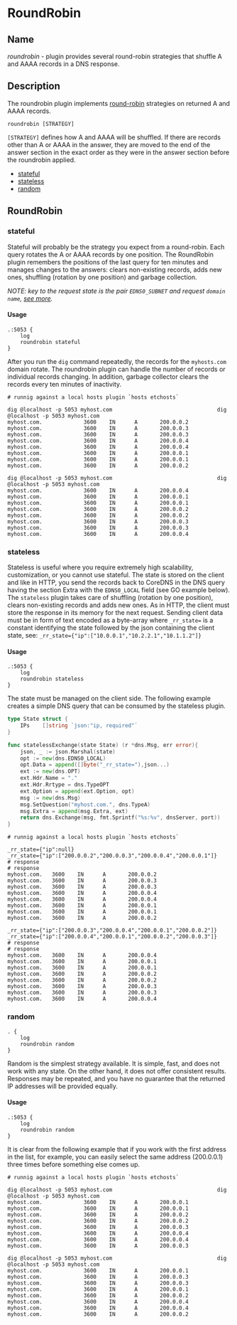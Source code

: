 # RoundRobin

## Name
*roundrobin* - plugin provides several round-robin strategies that shuffle A and AAAA 
records in a DNS response.

## Description
The roundrobin plugin implements [round-robin](https://en.wikipedia.org/wiki/Round-robin_scheduling)
strategies on returned A and AAAA records. 
```
roundrobin [STRATEGY]
```
`[STRATEGY]` defines how A and AAAA will be shuffled. If there are records other than A or AAAA in the
answer, they are moved to the end of the answer section in the exact order as they were in the answer 
section before the roundrobin applied. 
- [stateful](#stateful)
- [stateless](#stateless)
- [random](#random)

## RoundRobin
### stateful
Stateful will probably be the strategy you expect from a round-robin. Each query rotates the A or AAAA records 
by one position. The RoundRobin plugin remembers the positions of the last query for ten minutes and manages changes 
to the answers: clears non-existing records, adds new ones, shuffling (rotation by one position) and garbage collection.

_NOTE: key to the request state is the pair `EDNS0_SUBNET` and request `domain name`, [see more](https://en.wikipedia.org/wiki/EDNS_Client_Subnet)._

#### Usage
```
.:5053 {
    log
    roundrobin stateful
}
```
After you run the `dig` command repeatedly, the records for the `myhosts.com` domain rotate. The roundrobin plugin can 
handle the number of records or individual records changing. In addition, garbage collector clears the records every ten 
minutes of inactivity.

```shell
# runnig against a local hosts plugin `hosts etchosts` 

dig @localhost -p 5053 myhost.com                                 dig @localhost -p 5053 myhost.com                        
myhost.com.             3600    IN      A       200.0.0.2         myhost.com.             3600    IN      A       200.0.0.3
myhost.com.             3600    IN      A       200.0.0.3         myhost.com.             3600    IN      A       200.0.0.4
myhost.com.             3600    IN      A       200.0.0.4         myhost.com.             3600    IN      A       200.0.0.1
myhost.com.             3600    IN      A       200.0.0.1         myhost.com.             3600    IN      A       200.0.0.2

dig @localhost -p 5053 myhost.com                                 dig @localhost -p 5053 myhost.com                        
myhost.com.             3600    IN      A       200.0.0.4         myhost.com.             3600    IN      A       200.0.0.1
myhost.com.             3600    IN      A       200.0.0.1         myhost.com.             3600    IN      A       200.0.0.2
myhost.com.             3600    IN      A       200.0.0.2         myhost.com.             3600    IN      A       200.0.0.3
myhost.com.             3600    IN      A       200.0.0.3         myhost.com.             3600    IN      A       200.0.0.4
```

### stateless
Stateless is useful where you require extremely high scalability, customization, or you cannot use stateful. The state 
is stored on the client and like in HTTP, you send the records back to CoreDNS in the DNS query having the section Extra 
with the `EDNS0_LOCAL` field (see GO example below). The `stateless` plugin takes care of shuffling (rotation by one position), 
clears non-existing records and adds new ones. As in HTTP, the client must store the response in its memory for the next 
request. Sending client data must be in form of text encoded as a byte-array where `_rr_state=` is a constant 
identifying the state followed by the json containing the client state, see: `_rr_state={"ip":["10.0.0.1","10.2.2.1","10.1.1.2"]}` 

#### Usage
```
.:5053 {
    log
    roundrobin stateless
}
```
The state must be managed on the client side. The following example creates a simple DNS query that can be consumed by 
the stateless plugin.
```go
type State struct {
    IPs    []string `json:"ip, required"`
}

func statelessExchange(state State) (r *dns.Msg, err error){
    json, _ := json.Marshal(state)
    opt := new(dns.EDNS0_LOCAL)
    opt.Data = append([]byte("_rr_state="),json...)
    ext := new(dns.OPT)
    ext.Hdr.Name = "."
    ext.Hdr.Rrtype = dns.TypeOPT
    ext.Option = append(ext.Option, opt)
    msg := new(dns.Msg)
    msg.SetQuestion("myhost.com.", dns.TypeA)
    msg.Extra = append(msg.Extra, ext)
    return dns.Exchange(msg, fmt.Sprintf("%s:%v", dnsServer, port))
}
```

```
# runnig against a local hosts plugin `hosts etchosts` 

_rr_state={"ip":null}                                                 _rr_state={"ip":["200.0.0.2","200.0.0.3","200.0.0.4","200.0.0.1"]}
# response                                                            # response
myhost.com.   3600    IN      A       200.0.0.2                       myhost.com.   3600    IN      A       200.0.0.3          
myhost.com.   3600    IN      A       200.0.0.3                       myhost.com.   3600    IN      A       200.0.0.4          
myhost.com.   3600    IN      A       200.0.0.4                       myhost.com.   3600    IN      A       200.0.0.1          
myhost.com.   3600    IN      A       200.0.0.1                       myhost.com.   3600    IN      A       200.0.0.2          

_rr_state={"ip":["200.0.0.3","200.0.0.4","200.0.0.1","200.0.0.2"]}    _rr_state={"ip":["200.0.0.4","200.0.0.1","200.0.0.2","200.0.0.3"]}
# response                                                            # response
myhost.com.   3600    IN      A       200.0.0.4                       myhost.com.   3600    IN      A       200.0.0.1          
myhost.com.   3600    IN      A       200.0.0.1                       myhost.com.   3600    IN      A       200.0.0.2          
myhost.com.   3600    IN      A       200.0.0.2                       myhost.com.   3600    IN      A       200.0.0.3          
myhost.com.   3600    IN      A       200.0.0.3                       myhost.com.   3600    IN      A       200.0.0.4          
```

### random
```
. {
    log
    roundrobin random
}
```
Random is the simplest strategy available. It is simple, fast, and does not work with any state. On the other hand, 
it does not offer consistent results. Responses may be repeated, and you have no guarantee that the returned IP 
addresses will be provided equally. 

#### Usage
```
.:5053 {
    log
    roundrobin random
}
```
It is clear from the following example that if you work with the first address in the list, for example, you can easily 
select the same address (200.0.0.1) three times before something else comes up.
```shell
# runnig against a local hosts plugin `hosts etchosts` 

dig @localhost -p 5053 myhost.com                                 dig @localhost -p 5053 myhost.com                        
myhost.com.             3600    IN      A       200.0.0.1         myhost.com.             3600    IN      A       200.0.0.1
myhost.com.             3600    IN      A       200.0.0.2         myhost.com.             3600    IN      A       200.0.0.2
myhost.com.             3600    IN      A       200.0.0.3         myhost.com.             3600    IN      A       200.0.0.4
myhost.com.             3600    IN      A       200.0.0.4         myhost.com.             3600    IN      A       200.0.0.3

dig @localhost -p 5053 myhost.com                                 dig @localhost -p 5053 myhost.com                        
myhost.com.             3600    IN      A       200.0.0.1         myhost.com.             3600    IN      A       200.0.0.3
myhost.com.             3600    IN      A       200.0.0.3         myhost.com.             3600    IN      A       200.0.0.1
myhost.com.             3600    IN      A       200.0.0.2         myhost.com.             3600    IN      A       200.0.0.4
myhost.com.             3600    IN      A       200.0.0.4         myhost.com.             3600    IN      A       200.0.0.2
```

